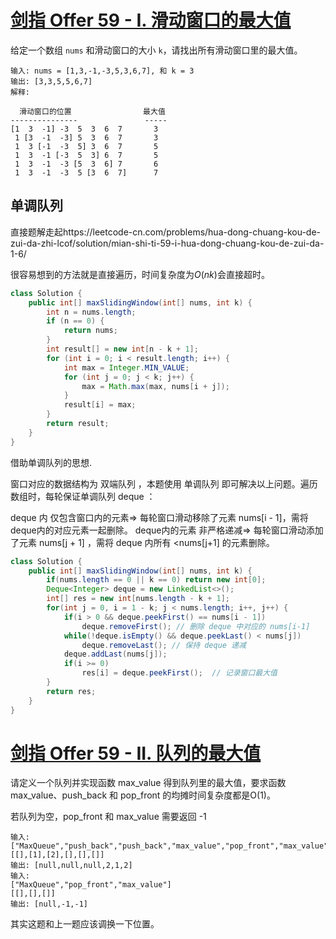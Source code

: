 # [剑指 Offer 59 - I. 滑动窗口的最大值](https://leetcode-cn.com/problems/hua-dong-chuang-kou-de-zui-da-zhi-lcof/)

给定一个数组 `nums` 和滑动窗口的大小 `k`，请找出所有滑动窗口里的最大值。

```
输入: nums = [1,3,-1,-3,5,3,6,7], 和 k = 3
输出: [3,3,5,5,6,7] 
解释: 

  滑动窗口的位置                最大值
---------------               -----
[1  3  -1] -3  5  3  6  7       3
 1 [3  -1  -3] 5  3  6  7       3
 1  3 [-1  -3  5] 3  6  7       5
 1  3  -1 [-3  5  3] 6  7       5
 1  3  -1  -3 [5  3  6] 7       6
 1  3  -1  -3  5 [3  6  7]      7
```

## 单调队列

直接题解走起https://leetcode-cn.com/problems/hua-dong-chuang-kou-de-zui-da-zhi-lcof/solution/mian-shi-ti-59-i-hua-dong-chuang-kou-de-zui-da-1-6/

很容易想到的方法就是直接遍历，时间复杂度为$O(nk)$会直接超时。

```java
class Solution {
    public int[] maxSlidingWindow(int[] nums, int k) {
        int n = nums.length;
        if (n == 0) {
            return nums;
        }
        int result[] = new int[n - k + 1];
        for (int i = 0; i < result.length; i++) {
            int max = Integer.MIN_VALUE;
            for (int j = 0; j < k; j++) {
                max = Math.max(max, nums[i + j]);
            }
            result[i] = max;
        }
        return result;
    }
}
```



借助单调队列的思想.

窗口对应的数据结构为 双端队列 ，本题使用 单调队列 即可解决以上问题。遍历数组时，每轮保证单调队列 deque ：

deque 内 仅包含窗口内的元素⇒ 每轮窗口滑动移除了元素 nums[i - 1]，需将 deque内的对应元素一起删除。
deque内的元素 非严格递减⇒ 每轮窗口滑动添加了元素 nums[j + 1] ，需将 deque 内所有 <nums[j+1] 的元素删除。

```java
class Solution {
    public int[] maxSlidingWindow(int[] nums, int k) {
        if(nums.length == 0 || k == 0) return new int[0];
        Deque<Integer> deque = new LinkedList<>();
        int[] res = new int[nums.length - k + 1];
        for(int j = 0, i = 1 - k; j < nums.length; i++, j++) {
            if(i > 0 && deque.peekFirst() == nums[i - 1])
                deque.removeFirst(); // 删除 deque 中对应的 nums[i-1]
            while(!deque.isEmpty() && deque.peekLast() < nums[j])
                deque.removeLast(); // 保持 deque 递减
            deque.addLast(nums[j]);
            if(i >= 0)
                res[i] = deque.peekFirst();  // 记录窗口最大值
        }
        return res;
    }
}
```

# [剑指 Offer 59 - II. 队列的最大值](https://leetcode-cn.com/problems/dui-lie-de-zui-da-zhi-lcof/)

请定义一个队列并实现函数 max_value 得到队列里的最大值，要求函数max_value、push_back 和 pop_front 的均摊时间复杂度都是O(1)。

若队列为空，pop_front 和 max_value 需要返回 -1

```
输入: 
["MaxQueue","push_back","push_back","max_value","pop_front","max_value"]
[[],[1],[2],[],[],[]]
输出: [null,null,null,2,1,2]
输入: 
["MaxQueue","pop_front","max_value"]
[[],[],[]]
输出: [null,-1,-1]
```

其实这题和上一题应该调换一下位置。